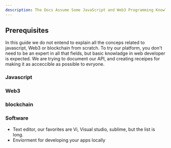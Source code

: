 ```yaml
---
description: The Docs Assume Some JavaScript and Web3 Programming Knowledge.
---
```


## Prerequisites
In this guide we do not entend to explain all the conceps related to javascript, Web3 or blockchain from scratch. To try our platform, you don't need to be an expert in all that fields, but basic knowladge in web developer is expected. We are trying to document our API, and creating receipes for making it as acceccible as possible to evryone. 



### Javascript 


### Web3


### blockchain


### Software
* Text editor, our favorites are Vi, Visual studio, sublime, but the list is long.
* Enviorment for developing your apps locally
